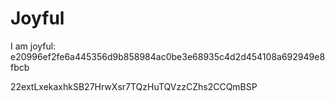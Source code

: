 # Joyful

I am joyful: e20996ef2fe6a445356d9b858984ac0be3e68935c4d2d454108a692949e8fbcb


22extLxekaxhkSB27HrwXsr7TQzHuTQVzzCZhs2CCQmBSP
